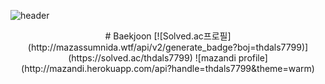 ![header](https://capsule-render.vercel.app/api?type=waving&color=auto&height=300&section=header&text=SongMin_Han&fontSize=90)

<div align="center"># Baekjoon
[![Solved.ac프로필](http://mazassumnida.wtf/api/v2/generate_badge?boj=thdals7799)](https://solved.ac/thdals7799)
![mazandi profile](http://mazandi.herokuapp.com/api?handle=thdals7799&theme=warm)
</div>
